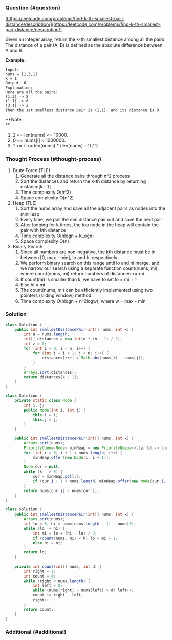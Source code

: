 ### Question {#question}

[https://leetcode.com/problems/find-k-th-smallest-pair-distance/description/](https://leetcode.com/problems/find-k-th-smallest-pair-distance/description/)

Given an integer array, return the k-th smallest distance among all the pairs. The distance of a pair \(A, B\) is defined as the absolute difference between A and B.

**Example:**

```
Input:
nums = [1,3,1]
k = 1
Output: 0 
Explanation:
Here are all the pairs:
(1,3) -> 2
(1,1) -> 0
(3,1) -> 2
Then the 1st smallest distance pair is (1,1), and its distance is 0.
```

**Note:      
**

1. 2 &lt;= len\(nums\) &lt;= 10000.
2. 0 &lt;= nums\[i\] &lt; 1000000.
3. 1 &lt;= k &lt;= len\(nums\) \* \(len\(nums\) - 1\) / 2.

### Thought Process {#thought-process}

1. Brute Force \(TLE\)
   1. Generate all the distance pairs through n^2 process
   2. Sort the distances and return the k-th distance by returning distance\[k - 1\]
   3. Time complexity O\(n^2\)
   4. Space complexity O\(n^2\)
2. Heap \(TLE\)
   1. Sort the nums array and save all the adjacent pairs as nodes into the minHeap
   2. Every time, we poll the min distance pair out and save the next pair
   3. After looping for k times, the top node in the heap will contain the pair with kth distance
   4. Time complexity O\(nlogn + kLogn\)
   5. Space complexity O\(n\)
3. Binary Search
   1. Since all numbers are non-negative, the kth distance must be in between \[0, max - min\], lo and hi respectively
   2. We perform binary search on this range until lo and hi merge, and we narrow our search using a separate function count\(nums, mi\), where count\(nums, mi\) return numbers of distances &lt;= mi
   3. If count\(mi\) is smaller than k, we have to set lo = mi + 1
   4. Else hi = mi
   5. The count\(nums, mi\) can be efficiently implemented using two pointers \(sliding window\) method
   6. Time complexity O\(nlogn + n^2logw\), where w = max - min

### Solution

```java
class Solution {
    public int smallestDistancePair(int[] nums, int k) {
        int n = nums.length;
        int[] distances = new int[n * (n - 1) / 2];
        int z = 0;
        for (int i = 0; i < n; i++) {
            for (int j = i + 1; j < n; j++) {
                distances[z++] = Math.abs(nums[i] - nums[j]);
            }
        }
        Arrays.sort(distances);
        return distances[k - 1];
    }
}
```

```java
class Solution {
    private static class Node {
        int i, j;
        public Node(int i, int j) {
            this.i = i;
            this.j = j;
        }
    }

    public int smallestDistancePair(int[] nums, int k) {
        Arrays.sort(nums);
        PriorityQueue<Node> minHeap = new PriorityQueue<>((a, b) -> (nums[a.j] - nums[a.i]) - (nums[b.j] - nums[b.i]));
        for (int i = 0; i + 1 < nums.length; i++) {
            minHeap.offer(new Node(i, i + 1));
        }
        Node cur = null;
        while (k-- > 0) {
            cur = minHeap.poll();
            if (cur.j + 1 < nums.length) minHeap.offer(new Node(cur.i, cur.j + 1));
        }
        return nums[cur.j] - nums[cur.i];
    }
}
```

```java
class Solution {
    public int smallestDistancePair(int[] nums, int k) {
        Arrays.sort(nums);
        int lo = 0, hi = nums[nums.length - 1] - nums[0];
        while (lo != hi) {
            int mi = lo + (hi - lo) / 2;
            if (count(nums, mi) < k) lo = mi + 1;
            else hi = mi;
        }
        return lo;
    }
    
    private int count(int[] nums, int d) {
        int right = 1;
        int count = 0;
        while (right < nums.length) {
            int left = 0;
            while (nums[right] - nums[left] > d) left++;
            count += right - left;
            right++;
        }
        return count;
    }
}
```

### Additional {#additional}



